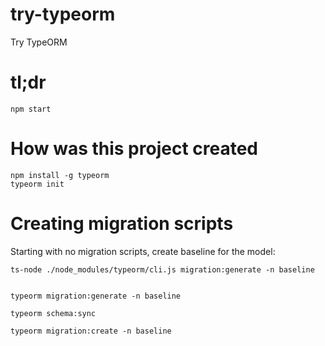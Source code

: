 # try-typeorm

Try TypeORM

# tl;dr

    npm start
    
# How was this project created

    npm install -g typeorm
    typeorm init
    
# Creating migration scripts

Starting with no migration scripts, create baseline for the model:

    ts-node ./node_modules/typeorm/cli.js migration:generate -n baseline
        
        
    typeorm migration:generate -n baseline

    typeorm schema:sync

    typeorm migration:create -n baseline
    
